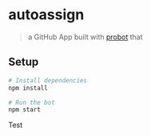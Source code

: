 # autoassign

> a GitHub App built with [probot](https://github.com/probot/probot) that 

## Setup

```sh
# Install dependencies
npm install

# Run the bot
npm start
```

Test
